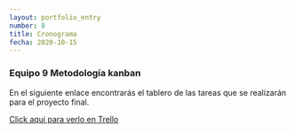 ```yaml
---
layout: portfolio_entry
number: 8
title: Cronograma
fecha: 2020-10-15
---
```


### Equipo 9 Metodología kanban

En el siguiente enlace encontrarás el tablero de las tareas que se realizarán para el proyecto final.


[Click aquí para verlo en Trello](https://trello.com/b/Tu0VebAu/ing-web)

